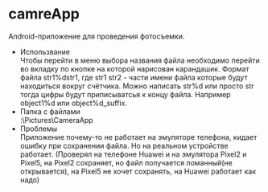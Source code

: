 # camreApp
Android-приложение для проведения фотосъемки.
* Использвание\
Чтобы перейти в меню выбора названия файла необходимо перейти во вкладку по кнопке на которой нарисован карандашик. Формат файла str1%dstr1, где str1 str2 - части имени файла которые будут находиться вокруг счётчика. Можно написать str%d или просто str тогда цифры будут приписыватсья к концу файла. Например object1%d или object%d_suffix.
* Папка с файлами\
:\\Pictures\CameraApp
* Проблемы\
Приложение почему-то не работает на эмуляторе телефона, кидает ошибку при сохранении файла. Но на реальном устройстве работает.
(Проверял на телефоне Huawei и на эмулятора Pixel2 и Pixel5, на Pixel2 сохраняет, но файл получается ломанный(не открывается), на Pixel5 не хочет сохранять, на Huawei работает как надо)

 
